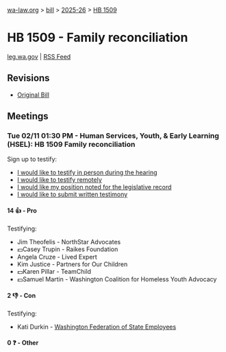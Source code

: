 [wa-law.org](/) > [bill](/bill/) > [2025-26](/bill/2025-26/) > [HB 1509](/bill/2025-26/hb/1509/)

# HB 1509 - Family reconciliation
[leg.wa.gov](https://app.leg.wa.gov/billsummary?BillNumber=1509&Year=2025&Initiative=false) | [RSS Feed](./rss.xml)

## Revisions
* [Original Bill](1/)

## Meetings
### Tue 02/11 01:30 PM - Human Services, Youth, & Early Learning (HSEL): HB 1509 Family reconciliation
Sign up to testify:
* [I would like to testify in person during the hearing](https://app.leg.wa.gov/csi/Testifier/Add?chamber=House&mId=32761&aId=163238&caId=25575&tId=1)
* [I would like to testify remotely](https://app.leg.wa.gov/csi/Testifier/Add?chamber=House&mId=32761&aId=163238&caId=25575&tId=2)
* [I would like my position noted for the legislative record](https://app.leg.wa.gov/csi/Testifier/Add?chamber=House&mId=32761&aId=163238&caId=25575&tId=3)
* [I would like to submit written testimony](https://app.leg.wa.gov/csi/Testifier/Add?chamber=House&mId=32761&aId=163238&caId=25575&tId=4)

#### 14 👍 - Pro
Testifying:
* Jim Theofelis - NorthStar Advocates
* 💵Casey Trupin - Raikes Foundation
* Angela Cruze - Lived Expert
* Kim Justice - Partners for Our Children
* 💵Karen Pillar - TeamChild
* 💵Samuel Martin - Washington Coalition for Homeless Youth Advocacy

#### 2 👎 - Con
Testifying:
* Kati Durkin - [Washington Federation of State Employees](/org/washington_federation_of_state_employees/)

#### 0 ❓ - Other
